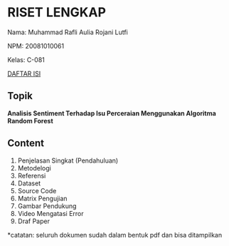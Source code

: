 # RISET LENGKAP

Nama: Muhammad Rafli Aulia Rojani Lutfi

NPM: 20081010061

Kelas: C-081

[DAFTAR ISI](../README.md)

## Topik
**Analisis Sentiment Terhadap Isu Perceraian Menggunakan Algoritma Random Forest**

## Content
1. Penjelasan Singkat (Pendahuluan)
2. Metodelogi
3. Referensi
4. Dataset
5. Source Code
6. Matrix Pengujian
7. Gambar Pendukung
8. Video Mengatasi Error
9. Draf Paper


*catatan: seluruh dokumen sudah dalam bentuk pdf dan bisa ditampilkan
